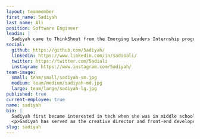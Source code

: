 ```yaml
---
layout: teammember
first_name: Sadiyah
last_name: Ali
position: Software Engineer
leadin: |
  Sadiyah came to ThinkShout from the Emerging Leaders Internship program. In her short time with us over the summer, we knew she was a natural fit to join our team.
social:
  github: https://github.com/5adiyah/
  linkedin: https://www.linkedin.com/in/sadioali/
  twitter: https://twitter.com/5adiali
  instagram: https://www.instagram.com/5adiyah/ 
team-image:
  small: team/small/sadiyah-sm.jpg
  medium: team/medium/sadiyah-md.jpg
  large: team/large/sadiyah-lg.jpg
published: true
current-employee: true
name: sadiyah
bio: |
  Sadiyah first became interested in tech when she was in middle school and wanted to start a blog. As a picky child, she didn’t like any of the free themes that the platform offered. So she started researching how to customize the themes to her liking and stumbled onto the world of web development. It was love at first sight. Programming allows her to learn how to approach large and complex problems, grow, and seek innovative solutions.
  <p>Sadiyah has served as the creative director and front-end developer for a local non-profit organization for the past 5 years (Daughters of Eve). There, she built tools that helped the team improve their workflow and allowed them to better serve their target audience. When she’s not focused on leaving a positive impact in the world through coding, she enjoys seasonal activities like hiking, baking, volunteering in her community whenever the opportunity arises.
slug: sadiyah
---
```


